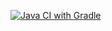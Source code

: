 [![Java CI with Gradle](https://github.com/EkaterinaPedan/aqaHomework8_SQL/actions/workflows/gradle.yml/badge.svg)](https://github.com/EkaterinaPedan/aqaHomework8_SQL/actions/workflows/gradle.yml)